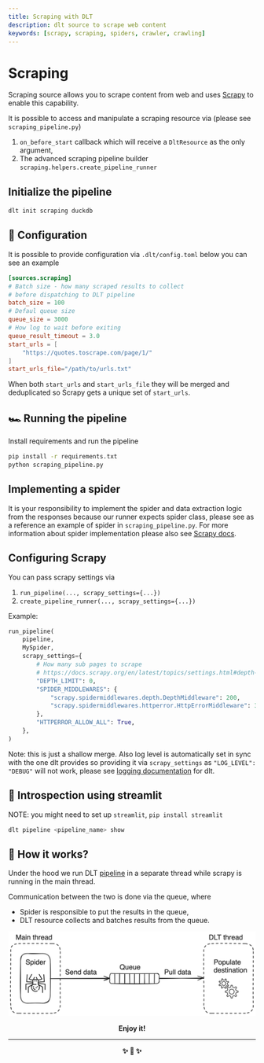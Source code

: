 ```yaml
---
title: Scraping with DLT
description: dlt source to scrape web content
keywords: [scrapy, scraping, spiders, crawler, crawling]
---
```


# Scraping

Scraping source allows you to scrape content from web and uses [Scrapy](https://doc.scrapy.org/en/latest/)
to enable this capability.

It is possible to access and manipulate a scraping resource via (please see `scraping_pipeline.py`)

1. `on_before_start` callback which will receive a `DltResource` as the only argument,
2. The advanced scraping pipeline builder `scraping.helpers.create_pipeline_runner`

## Initialize the pipeline

```bash
dlt init scraping duckdb
```

## 🎲 Configuration

It is possible to provide configuration via `.dlt/config.toml` below you can see an example

```toml
[sources.scraping]
# Batch size - how many scraped results to collect
# before dispatching to DLT pipeline
batch_size = 100
# Defaul queue size
queue_size = 3000
# How log to wait before exiting
queue_result_timeout = 3.0
start_urls = [
    "https://quotes.toscrape.com/page/1/"
]
start_urls_file="/path/to/urls.txt"
```

When both `start_urls` and `start_urls_file` they will be merged and deduplicated so Scrapy
gets a unique set of `start_urls`.

## 🏎️ Running the pipeline

Install requirements and run the pipeline

```sh
pip install -r requirements.txt
python scraping_pipeline.py
```

## Implementing a spider

It is your responsibility to implement the spider and data extraction logic from the responses
because our runner expects spider class, please see as a reference an example of spider in `scraping_pipeline.py`.
For more information about spider implementation please also see [Scrapy docs](https://docs.scrapy.org/en/latest/topics/spiders.html).

## Configuring Scrapy

You can pass scrapy settings via

1. `run_pipeline(..., scrapy_settings={...})`
2. `create_pipeline_runner(..., scrapy_settings={...})`

Example:
```py
run_pipeline(
    pipeline,
    MySpider,
    scrapy_settings={
        # How many sub pages to scrape
        # https://docs.scrapy.org/en/latest/topics/settings.html#depth-limit
        "DEPTH_LIMIT": 0,
        "SPIDER_MIDDLEWARES": {
            "scrapy.spidermiddlewares.depth.DepthMiddleware": 200,
            "scrapy.spidermiddlewares.httperror.HttpErrorMiddleware": 300,
        },
        "HTTPERROR_ALLOW_ALL": True,
    },
)
```

Note: this is just a shallow merge.
Also log level is automatically set in sync with the one
dlt provides so providing it via `scrapy_settings` as `"LOG_LEVEL": "DEBUG"` will not work,
please see [logging documentation](https://dlthub.com/docs/running-in-production/running#set-the-log-level-and-format) for dlt.

## 🧐 Introspection using streamlit

NOTE: you might need to set up `streamlit`, `pip install streamlit`

```sh
dlt pipeline <pipeline_name> show
```

## 🧠 How it works?

Under the hood we run DLT [pipeline](https://dlthub.com/docs/api_reference/pipeline) in a separate thread while scrapy is running in the main thread.

Communication between the two is done via the queue, where

- Spider is responsible to put the results in the queue,
- DLT resource collects and batches results from the queue.

![simple diagram](./diagram.png)

<p align="center"><strong>Enjoy it!<strong></p>
<hr>
<p align="center">✨ 🚀 ✨</p>
